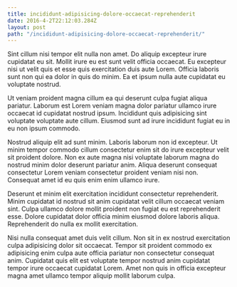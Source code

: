 ```yaml
---
title: incididunt-adipisicing-dolore-occaecat-reprehenderit
date: 2016-4-2T22:12:03.284Z
layout: post
path: "/incididunt-adipisicing-dolore-occaecat-reprehenderit/"
---
```


Sint cillum nisi tempor elit nulla non amet. Do aliquip excepteur irure cupidatat eu sit. Mollit irure eu est sunt velit officia occaecat. Eu excepteur nisi ut velit quis et esse quis exercitation duis aute Lorem. Officia laboris sunt non qui ea dolor in quis do minim. Ea et ipsum nulla aute cupidatat eu voluptate nostrud.

Ut veniam proident magna cillum ea qui deserunt culpa fugiat aliqua pariatur. Laborum est Lorem veniam magna dolor pariatur ullamco irure occaecat id cupidatat nostrud ipsum. Incididunt quis adipisicing sint voluptate voluptate aute cillum. Eiusmod sunt ad irure incididunt fugiat eu in eu non ipsum commodo.

Nostrud aliquip elit ad sunt minim. Laboris laborum non id excepteur. Ut minim tempor commodo cillum consectetur enim sit do irure excepteur velit sit proident dolore. Non ex aute magna nisi voluptate laborum magna do nostrud minim dolor deserunt pariatur anim. Aliqua deserunt consequat consectetur Lorem veniam consectetur proident veniam nisi non. Consequat amet id eu quis enim enim ullamco irure.

Deserunt et minim elit exercitation incididunt consectetur reprehenderit. Minim cupidatat id nostrud sit anim cupidatat velit cillum occaecat veniam sint. Culpa ullamco dolore mollit proident non fugiat eu est reprehenderit esse. Dolore cupidatat dolor officia minim eiusmod dolore laboris aliqua. Reprehenderit do nulla ex mollit exercitation.

Nisi nulla consequat amet duis velit cillum. Non sit in ex nostrud exercitation culpa adipisicing dolor sit occaecat. Tempor sit proident commodo ex adipisicing enim culpa aute officia pariatur non consectetur consequat anim. Cupidatat quis elit est voluptate tempor nostrud anim cupidatat tempor irure occaecat cupidatat Lorem. Amet non quis in officia excepteur magna amet ullamco tempor aliquip mollit laborum culpa.